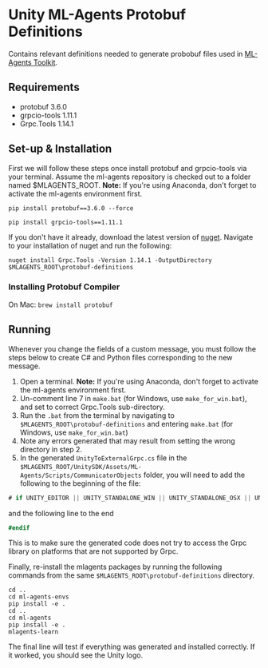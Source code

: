 # Unity ML-Agents Protobuf Definitions

Contains relevant definitions needed to generate probobuf files used in [ML-Agents Toolkit](https://github.com/Unity-Technologies/ml-agents).

## Requirements

* protobuf 3.6.0
* grpcio-tools 1.11.1
* Grpc.Tools 1.14.1

## Set-up & Installation

First we will follow these steps once install protobuf and grpcio-tools via your terminal.
Assume the ml-agents repository is checked out to a folder named $MLAGENTS_ROOT.
**Note:** If you're using Anaconda, don't forget to activate the ml-agents environment first.

`pip install protobuf==3.6.0 --force`

`pip install grpcio-tools==1.11.1`

If you don't have it already, download the latest version of [nuget](https://www.nuget.org/downloads).
Navigate to your installation of nuget and run the following: 

`nuget install Grpc.Tools -Version 1.14.1 -OutputDirectory $MLAGENTS_ROOT\protobuf-definitions`

### Installing Protobuf Compiler

On Mac: `brew install protobuf`

## Running

Whenever you change the fields of a custom message, you must follow the steps below to create C# and Python files corresponding to the new message.

1. Open a terminal. **Note:** If you're using Anaconda, don't forget to activate the ml-agents environment first.
2. Un-comment line 7 in `make.bat` (for Windows, use `make_for_win.bat`), and set to correct Grpc.Tools sub-directory.
3. Run the `.bat` from the terminal by navigating to `$MLAGENTS_ROOT\protobuf-definitions` and entering `make.bat` (for Windows, use `make_for_win.bat`)
4. Note any errors generated that may result from setting the wrong directory in step 2.
5. In the generated `UnityToExternalGrpc.cs` file in the `$MLAGENTS_ROOT/UnitySDK/Assets/ML-Agents/Scripts/CommunicatorObjects` folder, you will need to add the following to the beginning of the file:

```csharp
# if UNITY_EDITOR || UNITY_STANDALONE_WIN || UNITY_STANDALONE_OSX || UNITY_STANDALONE_LINUX
```
 and the following line to the end
 
 ```csharp
 #endif
 ```
This is to make sure the generated code does not try to access the Grpc library
on platforms that are not supported by Grpc.

Finally, re-install the mlagents packages by running the following commands from the same `$MLAGENTS_ROOT\protobuf-definitions` directory.

```
cd ..
cd ml-agents-envs
pip install -e .
cd ..
cd ml-agents
pip install -e .
mlagents-learn
```

The final line will test if everything was generated and installed correctly. If it worked, you should see the Unity logo. 
